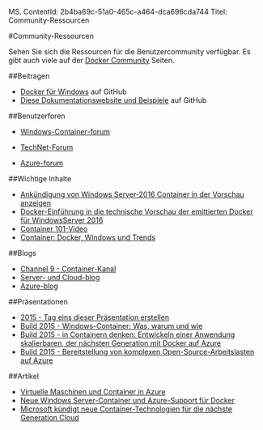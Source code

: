 MS. ContentId: 2b4ba69c-51a0-465c-a464-dca696cda744 
Titel: Community-Ressourcen

#Community-Ressourcen

Sehen Sie sich die Ressourcen für die Benutzercommunity verfügbar.
Es gibt auch viele auf der [Docker Community](https://www.docker.com/community/participate/) Seiten.

##Beitragen

* [Docker für Windows](https://github.com/Microsoft/docker) auf GitHub
* [Diese Dokumentationswebsite und Beispiele](https://github.com/Microsoft/Virtualization-Documentation) auf GitHub

##Benutzerforen

* [Windows-Container-forum](https://social.msdn.microsoft.com/Forums/en-US/home?forum=windowscontainers)
    
* [TechNet-Forum](https://social.technet.microsoft.com/Forums/windowsserver/en-US/home "TechNet-Foren")
* [Azure-forum](http://azure.microsoft.com/en-us/support/forums/)


##Wichtige Inhalte

* [Ankündigung von Windows Server-2016 Container in der Vorschau anzeigen](http://weblogs.asp.net/scottgu/announcing-windows-server-2016-containers-preview)
* [Docker-Einführung in die technische Vorschau der emittierten Docker für WindowsServer 2016](http://blog.docker.com/2015/08/tp-docker-engine-windows-server-2016/)
* [Container 101-Video](https://channel9.msdn.com/Blogs/containers/Containers-101-with-Microsoft-and-Docker)
* [Container: Docker, Windows und Trends](http://azure.microsoft.com/blog/2015/08/17/containers-docker-windows-and-trends/)


##Blogs

* [Channel 9 - Container-Kanal](https://channel9.msdn.com/Blogs/containers)
* [Server- und Cloud-blog](http://blogs.technet.com/b/server-cloud/)
* [Azure-blog](http://azure.microsoft.com/blog/)


##Präsentationen

* [2015 - Tag eins dieser Präsentation erstellen](http://channel9.msdn.com/Events/Build/2015/KEY01)
* [Build 2015 - Windows-Container: Was, warum und wie](http://channel9.msdn.com/events/Build/2015/2-704)
* [Build 2015 - in Containern denken: Entwickeln einer Anwendung skalierbaren, der nächsten Generation mit Docker auf Azure](http://channel9.msdn.com/events/Build/2015/2-683)
* [Build 2015 - Bereitstellung von komplexen Open-Source-Arbeitslasten auf Azure](http://channel9.msdn.com/Events/Build/2015/2-732)

##Artikel

* [Virtuelle Maschinen und Container in Azure](https://azure.microsoft.com/en-us/documentation/articles/virtual-machines-vms-containers/)
* [Neue Windows Server-Container und Azure-Support für Docker](http://azure.microsoft.com/blog/2014/10/15/new-windows-server-containers-and-azure-support-for-docker/)
* [Microsoft kündigt neue Container-Technologien für die nächste Generation Cloud](http://blogs.technet.com/b/server-cloud/archive/2015/04/08/microsoft-announces-new-container-technologies-for-the-next-generation-cloud.aspx)



